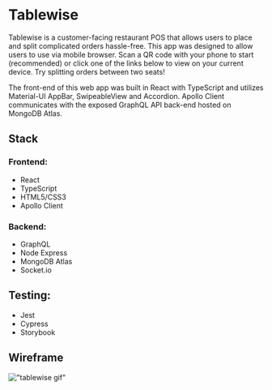 # Tablewise

Tablewise is a customer-facing restaurant POS that allows users to place and split complicated orders hassle-free. This app was designed to allow users to use via mobile browser. Scan a QR code with your phone to start (recommended) or click one of the links below to view on your current device. Try splitting orders between two seats!

The front-end of this web app was built in React with TypeScript and utilizes Material-UI AppBar, SwipeableView and Accordion. Apollo Client communicates with the exposed GraphQL API back-end hosted on MongoDB Atlas.

## Stack

### Frontend:
- React 
- TypeScript
- HTML5/CSS3
- Apollo Client

### Backend:
- GraphQL
- Node Express 
- MongoDB Atlas
- Socket.io

## Testing:
- Jest
- Cypress
- Storybook

## Wireframe 

!["tablewise gif"](https://imgur.com/a/0Whv2aw)

